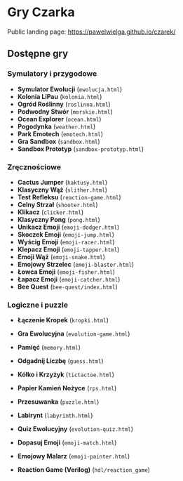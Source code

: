 # Gry Czarka

Public landing page: <https://pawelwielga.github.io/czarek/>

## Dostępne gry

### Symulatory i przygodowe
- **Symulator Ewolucji** (`ewolucja.html`)
- **Kolonia LiPau** (`kolonia.html`)
- **Ogród Roślinny** (`roslinna.html`)
- **Podwodny Stwór** (`morskie.html`)
- **Ocean Explorer** (`ocean.html`)
- **Pogodynka** (`weather.html`)
- **Park Emotech** (`emotech.html`)
- **Gra Sandbox** (`sandbox.html`)
- **Sandbox Prototyp** (`sandbox-prototyp.html`)

### Zręcznościowe
- **Cactus Jumper** (`kaktusy.html`)
- **Klasyczny Wąż** (`slither.html`)
- **Test Refleksu** (`reaction-game.html`)
- **Celny Strzał** (`shooter.html`)
- **Klikacz** (`clicker.html`)
- **Klasyczny Pong** (`pong.html`)
- **Unikacz Emoji** (`emoji-dodger.html`)
- **Skoczek Emoji** (`emoji-jump.html`)
- **Wyścig Emoji** (`emoji-racer.html`)
- **Klepacz Emoji** (`emoji-tapper.html`)
- **Emoji Wąż** (`emoji-snake.html`)
- **Emojowy Strzelec** (`emoji-blaster.html`)
- **Łowca Emoji** (`emoji-fisher.html`)
- **Łapacz Emoji** (`emoji-catcher.html`)
- **Bee Quest** (`bee-quest/index.html`)

### Logiczne i puzzle
- **Łączenie Kropek** (`kropki.html`)
- **Gra Ewolucyjna** (`evolution-game.html`)
- **Pamięć** (`memory.html`)
- **Odgadnij Liczbę** (`guess.html`)
- **Kółko i Krzyżyk** (`tictactoe.html`)
- **Papier Kamień Nożyce** (`rps.html`)
- **Przesuwanka** (`puzzle.html`)
- **Labirynt** (`labyrinth.html`)
- **Quiz Ewolucyjny** (`evolution-quiz.html`)
- **Dopasuj Emoji** (`emoji-match.html`)
- **Emojowy Malarz** (`emoji-painter.html`)

- **Reaction Game (Verilog)** (`hdl/reaction_game`)
